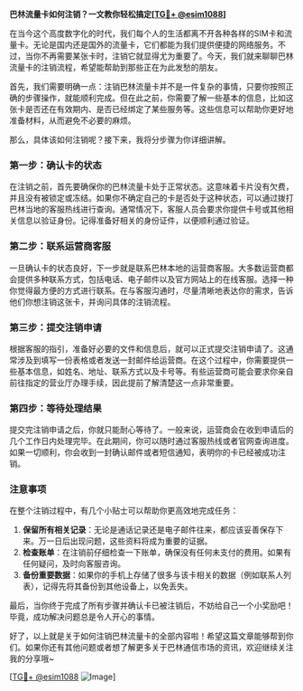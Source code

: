 **巴林流量卡如何注销？一文教你轻松搞定[[TG💪+ @esim1088](https://t.me/s/esim1088)]**

在当今这个高度数字化的时代，我们每个人的生活都离不开各种各样的SIM卡和流量卡。无论是国内还是国外的流量卡，它们都能为我们提供便捷的网络服务。不过，当你不再需要某张卡时，注销它就显得尤为重要了。今天，我们就来聊聊巴林流量卡的注销流程，希望能帮助到那些正在为此发愁的朋友。

首先，我们需要明确一点：注销巴林流量卡并不是一件复杂的事情，只要你按照正确的步骤操作，就能顺利完成。但在此之前，你需要了解一些基本的信息，比如这张卡是否还在有效期内、是否已经绑定了某些服务等。这些信息可以帮助你更好地准备材料，从而避免不必要的麻烦。

那么，具体该如何注销呢？接下来，我将分步骤为你详细讲解。

### 第一步：确认卡的状态

在注销之前，首先要确保你的巴林流量卡处于正常状态。这意味着卡片没有欠费，并且没有被锁定或冻结。如果你不确定自己的卡是否处于这种状态，可以通过拨打巴林当地的客服热线进行查询。通常情况下，客服人员会要求你提供卡号或其他相关信息以验证身份。记得准备好相关的身份证件，以便顺利通过验证。

### 第二步：联系运营商客服

一旦确认卡的状态良好，下一步就是联系巴林本地的运营商客服。大多数运营商都会提供多种联系方式，包括电话、电子邮件以及官方网站上的在线客服。选择一种你觉得最方便的方式进行联系。在与客服沟通时，尽量清晰地表达你的需求，告诉他们你想注销这张卡，并询问具体的注销流程。

### 第三步：提交注销申请

根据客服的指引，准备好必要的文件和信息后，就可以正式提交注销申请了。这通常涉及到填写一份表格或者发送一封邮件给运营商。在这个过程中，你需要提供一些基本信息，如姓名、地址、联系方式以及卡号等。有些运营商可能会要求你亲自前往指定的营业厅办理手续，因此提前了解清楚这一点非常重要。

### 第四步：等待处理结果

提交完注销申请之后，你就只能耐心等待了。一般来说，运营商会在收到申请后的几个工作日内处理完毕。在此期间，你可以随时通过客服热线或者官网查询进度。如果一切顺利，你会收到一封确认邮件或者短信通知，表明你的卡已经被成功注销。

### 注意事项

在整个注销过程中，有几个小贴士可以帮助你更高效地完成任务：

1. **保留所有相关记录**：无论是通话记录还是电子邮件往来，都应该妥善保存下来。万一日后出现问题，这些资料将成为重要的证据。
2. **检查账单**：在注销前仔细检查一下账单，确保没有任何未支付的费用。如果有任何疑问，及时向客服咨询。
3. **备份重要数据**：如果你的手机上存储了很多与该卡相关的数据（例如联系人列表），记得先将其备份到其他设备上，以免丢失。

最后，当你终于完成了所有步骤并确认卡已被注销后，不妨给自己一个小奖励吧！毕竟，成功解决问题总是令人开心的事情。

好了，以上就是关于如何注销巴林流量卡的全部内容啦！希望这篇文章能够帮到你们。如果你还有其他问题或者想了解更多关于巴林通信市场的资讯，欢迎继续关注我的分享哦~ 

[[TG💪+ @esim1088](https://t.me/s/esim1088) ![Image](https://i.postimg.cc/4NQfJmqS/Snipaste-2025-05-13-00-14-12.png)]